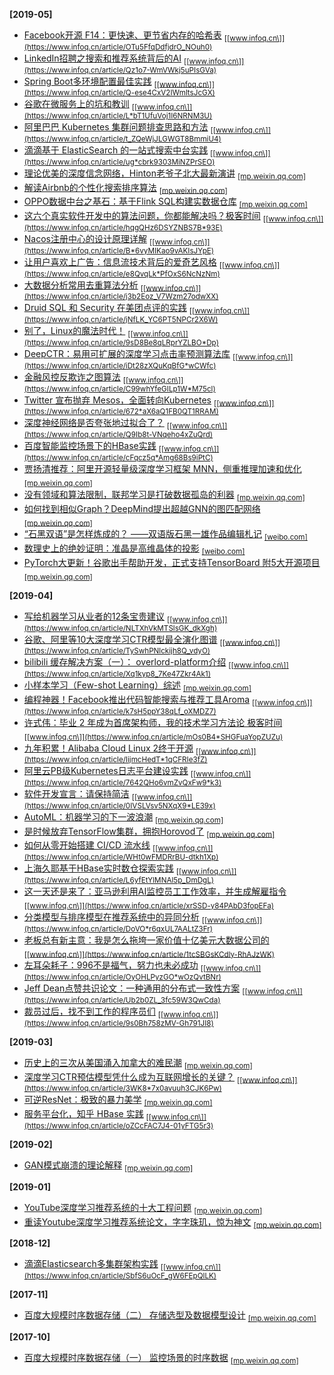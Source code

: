 
**[2019-05]**

+ [Facebook开源 F14：更快速、更节省内存的哈希表](1905-facebook_kai_yuan_f14_geng_kuai_su_geng_jie_sheng_nei_cun_de_ha_xi_biao) <sub>[\[www.infoq.cn\]](https://www.infoq.cn/article/OTu5FfqDdfjdrO_NOuh0)</sub>
+ [LinkedIn招聘之搜索和推荐系统背后的AI](1905-linkedin_zhao_pin_zhi_sou_suo_he_tui_jian_xi_tong_bei_hou_de) <sub>[\[www.infoq.cn\]](https://www.infoq.cn/article/Qz1o7-WmVWkj5uPIsGVa)</sub>
+ [Spring Boot多环境配置最佳实践](1905-spring_boot_duo_huan_jing_pei_zhi_zui_jia_shi_jian) <sub>[\[www.infoq.cn\]](https://www.infoq.cn/article/Q-ese4CxV2IWmltsJcGX)</sub>
+ [谷歌在微服务上的坑和教训](1905-gu_ge_zai_wei_fu_wu_shang_de_keng_he_jiao_xun) <sub>[\[www.infoq.cn\]](https://www.infoq.cn/article/L*bT1UfuVoj1I6NRNM3U)</sub>
+ [阿里巴巴 Kubernetes 集群问题排查思路和方法](1905-a_li_ba_ba_kubernetes_ji_qun_wen_ti_pai_cha_si_lu_he_fang_fa) <sub>[\[www.infoq.cn\]](https://www.infoq.cn/article/t_ZQeWjJLGWGT8BmmiU4)</sub>
+ [滴滴基于 ElasticSearch 的一站式搜索中台实践](1905-di_di_ji_yu_elasticsearch_de_yi_zhan_shi_sou_suo_zhong_tai_shi_jian) <sub>[\[www.infoq.cn\]](https://www.infoq.cn/article/ug*cbrk9303MiNZPrSEO)</sub>
+ [理论优美的深度信念网络，Hinton老爷子北大最新演讲](1905-li_lun_you_mei_de_shen_du_xin_nian_wang_luo_hinton_lao_ye_zi_bei_da_zui_xin_yan_jiang) <sub>[\[mp.weixin.qq.com\]](https://mp.weixin.qq.com/s/c1ySihhEG75tV1pfTvK6gg)</sub>
+ [解读Airbnb的个性化搜索排序算法](1905-jie_du_airbnb_de_ge_xing_hua_sou_suo_pai_xu_suan_fa) <sub>[\[mp.weixin.qq.com\]](https://mp.weixin.qq.com/s/oOQfV35x9IJgE0y_ecjntA)</sub>
+ [OPPO数据中台之基石：基于Flink SQL构建实数据仓库](1905-oppo_shu_ju_zhong_tai_zhi_ji_shi_ji_yu_flink_sql_gou_jian_shi_shu_ju_cang_ku) <sub>[\[mp.weixin.qq.com\]](https://mp.weixin.qq.com/s?__biz=MzU1NDA4NjU2MA==&mid=2247496453&idx=1&sn=99f9e3b6b1fc6afd5259f1bf87f8a6d0&chksm=fbea4acacc9dc3dc7125230b7893c2b5060615c5db5869861e11d50d1b47cb4aefb7b75d7e55&token=268987635&lang=zh_CN#rd)</sub>
+ [这六个真实软件开发中的算法问题，你都能解决吗？极客时间](1905-zhe_liu_ge_zhen_shi_ruan_jian_kai_fa_zhong_de_suan_fa_wen_ti_ni_du_neng_jie_jue_ma_ji_ke_shi_jian) <sub>[\[www.infoq.cn\]](https://www.infoq.cn/article/hqgQHz6DSYZNBS7B*93E)</sub>
+ [Nacos注册中心的设计原理详解](1905-nacos_zhu_ce_zhong_xin_de_she_ji_yuan_li_xiang_jie) <sub>[\[www.infoq.cn\]](https://www.infoq.cn/article/B*6vyMIKao9vAKIsJYpE)</sub>
+ [让用户喜欢上广告：信息流技术背后的爱奇艺风格](1905-rang_yong_hu_xi_huan_shang_guang_gao_xin_xi_liu_ji_zhu_bei_hou_de_ai_qi_yi_feng_ge) <sub>[\[www.infoq.cn\]](https://www.infoq.cn/article/e8QvqLk*PfOxS6NcNzNm)</sub>
+ [大数据分析常用去重算法分析](1905-da_shu_ju_fen_xi_chang_yong_qu_zhong_suan_fa_fen_xi) <sub>[\[www.infoq.cn\]](https://www.infoq.cn/article/j3b2Eoz_V7Wzm27odwXX)</sub>
+ [Druid SQL 和 Security 在美团点评的实践](1905-druid_sql_he_security_zai_mei_tuan_dian_ping_de_shi_jian) <sub>[\[www.infoq.cn\]](https://www.infoq.cn/article/jNfLK_YC6PT5NPCr2X6W)</sub>
+ [别了，Linux的魔法时代！](1905-bie_le_linux_de_mo_fa_shi_dai) <sub>[\[www.infoq.cn\]](https://www.infoq.cn/article/9sD8Be8qLRprYZLBO*Dp)</sub>
+ [DeepCTR：易用可扩展的深度学习点击率预测算法库](1905-deepctr_yi_yong_ke_kuo_zhan_de_shen_du_xue_xi_dian_ji_lv_yu_ce_suan_fa_ku) <sub>[\[www.infoq.cn\]](https://www.infoq.cn/article/iDt28zXQuKqBfG*wCWfc)</sub>
+ [金融风控反欺诈之图算法](1905-jin_rong_feng_kong_fan_qi_zha_zhi_tu_suan_fa) <sub>[\[www.infoq.cn\]](https://www.infoq.cn/article/C99whYfeGILp1W*M75cl)</sub>
+ [Twitter 宣布抛弃 Mesos，全面转向Kubernetes](1905-twitter_xuan_bu_pao_qi_mesos_quan_mian_zhuan_xiang) <sub>[\[www.infoq.cn\]](https://www.infoq.cn/article/672*aX6aQ1FB0QT1RRAM)</sub>
+ [深度神经网络是否夸张地过拟合了？](1905-shen_du_shen_jing_wang_luo_shi_fou_kua_zhang_di_guo_ni_he_le) <sub>[\[www.infoq.cn\]](https://www.infoq.cn/article/Q9Ib8t-VNqeho4xZuQrd)</sub>
+ [百度智能监控场景下的HBase实践](1905-bai_du_zhi_neng_jian_kong_chang_jing_xia_de_hbase_shi_jian) <sub>[\[www.infoq.cn\]](https://www.infoq.cn/article/cFqcz5q*Amg68Bs9iPtC)</sub>
+ [贾扬清推荐：阿里开源轻量级深度学习框架 MNN，侧重推理加速和优化](1905-jia_yang_qing_tui_jian_a_li_kai_yuan_qing_liang_ji_shen_du_xue_xi_kuang_jia_mnn_ce_zhong_tui_li_jia_su_he_you_hua) <sub>[\[mp.weixin.qq.com\]](https://mp.weixin.qq.com/s/HNQ6GdN9ESikbTquttBEVg)</sub>
+ [没有领域和算法限制，联邦学习是打破数据孤岛的利器](1905-mei_you_ling_yu_he_suan_fa_xian_zhi_lian_bang_xue_xi_shi_da_po_shu_ju_gu_dao_de_li_qi) <sub>[\[mp.weixin.qq.com\]](https://mp.weixin.qq.com/s?__biz=MzU1NDA4NjU2MA==&mid=2247496352&idx=1&sn=24c942d2aee080086d4fad4571480d01&chksm=fbea4b6fcc9dc279cb03a5e01a74d451e4a0bc7da3a6c321a469243822979bdaf644e7f01596&token=1767065417&lang=zh_CN#rd)</sub>
+ [如何找到相似Graph？DeepMind提出超越GNN的图匹配网络](1905-ru_he_zhao_dao_xiang_si_graph_deepmind_ti_chu_chao_yue_gnn_de_tu_pi_pei_wang_luo) <sub>[\[mp.weixin.qq.com\]](https://mp.weixin.qq.com/s/i4_7K0g4ANMP7ai-5wgFDQ)</sub>
+ [“石黑双语”是怎样炼成的？ ——双语版石黑一雄作品编辑札记](1905-shi_hei_shuang_yu_shi_zen_yang_lian_cheng_de_shuang_yu_ban_shi_hei_yi_xiong_zuo_pin_bian_ji_zha_ji) <sub>[\[weibo.com\]](https://weibo.com/ttarticle/p/show?id=2309404369260976721002)</sub>
+ [数理史上的绝妙证明：准晶是高维晶体的投影](1905-shu_li_shi_shang_de_jue_miao_zheng_ming_zhun_jing_shi_gao_wei_jing_ti_de_tou_ying) <sub>[\[weibo.com\]](https://weibo.com/ttarticle/p/show?id=2309404367784715906919)</sub>
+ [PyTorch大更新！谷歌出手帮助开发，正式支持TensorBoard  附5大开源项目](1905-pytorch_da_geng_xin_gu_ge_chu_shou_bang_zhu_kai_fa_zheng_shi_zhi_chi_tensorboard_fu_5_da_kai_yuan_xiang_mu) <sub>[\[mp.weixin.qq.com\]](https://mp.weixin.qq.com/s/nLe4EPg_y6hX4TrYvTsgmw)</sub>

**[2019-04]**

+ [写给机器学习从业者的12条宝贵建议](1904-xie_gei_ji_qi_xue_xi_cong_ye_zhe_de_12_tiao_bao_gui_jian_yi) <sub>[\[www.infoq.cn\]](https://www.infoq.cn/article/NLTXhVkMTSlsGK_dkXgh)</sub>
+ [谷歌、阿里等10大深度学习CTR模型最全演化图谱](1904-gu_ge_a_li_deng_10_da_shen_du_xue_xi_ctr_mo_xing_zui_quan_yan_hua_tu_pu) <sub>[\[www.infoq.cn\]](https://www.infoq.cn/article/TySwhPNlckijh8Q_vdyO)</sub>
+ [bilibili 缓存解决方案（一）： overlord-platform介绍](1904-bilibili_huan_cun_jie_jue_fang_an_yi_overlord_platform_jie_shao) <sub>[\[www.infoq.cn\]](https://www.infoq.cn/article/Xq1kyp8_7Ke47Zkr4Ak1)</sub>
+ [小样本学习（Few-shot Learning）综述](1904-xiao_yang_ben_xue_xi_few_shot_learning_zong_shu) <sub>[\[mp.weixin.qq.com\]](https://mp.weixin.qq.com/s?__biz=MzIwMTc4ODE0Mw==&mid=2247496040&idx=1&sn=ebea875571ccc80a70a3166f62b9640b&chksm=96ea2ee8a19da7fe9bf3d9cbf15c3a2fc6e3ca898e48a2d01207a7cdc2cd046c4087eda27637&scene=21#wechat_redirect)</sub>
+ [编程神器！Facebook推出代码智能搜索与推荐工具Aroma](1904-bian_cheng_shen_qi_facebook_tui_chu_dai_ma_zhi_neng_sou_suo_yu_tui_jian_gong_ju) <sub>[\[www.infoq.cn\]](https://www.infoq.cn/article/k7sH5ppY38qLf_oXMDZ7)</sub>
+ [许式伟：毕业 2 年成为首席架构师，我的技术学习方法论  极客时间](1904-xu_shi_wei_bi_ye_2_nian_cheng_wei_shou_xi_jia_gou_shi_wo_de_ji_zhu_xue_xi_fang_fa_lun_ji_ke_shi_jian) <sub>[\[www.infoq.cn\]](https://www.infoq.cn/article/mOs0B4*SHGFuaYopZUZu)</sub>
+ [九年积累！Alibaba Cloud Linux 2终于开源](1904-jiu_nian_ji_lei_alibaba_cloud_linux_2_zhong_yu_kai_yuan) <sub>[\[www.infoq.cn\]](https://www.infoq.cn/article/IijmcHedT*1qCFRIe3fZ)</sub>
+ [阿里云PB级Kubernetes日志平台建设实践](1904-a_li_yun_pb_ji_kubernetes_ri_zhi_ping_tai_jian_she_shi_jian) <sub>[\[www.infoq.cn\]](https://www.infoq.cn/article/7642QHo6vmZvQxFw9*k3)</sub>
+ [软件开发宣言：请保持简洁](1904-ruan_jian_kai_fa_xuan_yan_qing_bao_chi_jian_jie) <sub>[\[www.infoq.cn\]](https://www.infoq.cn/article/0IVSLVsv5NXqX9*LE39x)</sub>
+ [AutoML：机器学习的下一波浪潮](1904-automl_ji_qi_xue_xi_de_xia_yi_bo_lang_chao) <sub>[\[mp.weixin.qq.com\]](https://mp.weixin.qq.com/s/9reoHwOPE3H4ZBqNTimvfg)</sub>
+ [是时候放弃TensorFlow集群，拥抱Horovod了](1904-shi_shi_hou_fang_qi_tensorflow_ji_qun_yong_bao_horovod_le) <sub>[\[mp.weixin.qq.com\]](https://mp.weixin.qq.com/s?__biz=MzU1NDA4NjU2MA==&mid=2247496242&idx=1&sn=98652c78b44244de7091719fe7e03f91&chksm=fbea4bfdcc9dc2eb5aba051ecdc16c99d8f8e2a2cd994fa7496185276bcb5c505a22f1e008df&token=1202881616&lang=zh_CN#rd)</sub>
+ [如何从零开始搭建 CI/CD 流水线](1904-ru_he_cong_ling_kai_shi_da_jian_ci_cd_liu_shui_xian) <sub>[\[www.infoq.cn\]](https://www.infoq.cn/article/WHt0wFMDRrBU-dtkh1Xp)</sub>
+ [上海久耶基于HBase实时数仓探索实践](1904-shang_hai_jiu_ye_ji_yu_hbase_shi_shi_shu_cang_tan_suo_shi_jian) <sub>[\[www.infoq.cn\]](https://www.infoq.cn/article/L6yfEtYlMNAl5p_DmDgL)</sub>
+ [这一天还是来了：亚马逊利用AI监控员工工作效率，并生成解雇指令](1904-zhe_yi_tian_huan_shi_lai_le_ya_ma_xun_li_yong_ai_jian_kong_yuan_gong_gong_zuo_xiao_lv_bing_sheng_cheng_jie_gu_zhi_ling) <sub>[\[www.infoq.cn\]](https://www.infoq.cn/article/xrSSD-y84PAbD3fopEFa)</sub>
+ [分类模型与排序模型在推荐系统中的异同分析](1904-fen_lei_mo_xing_yu_pai_xu_mo_xing_zai_tui_jian_xi_tong_zhong_de_yi_tong_fen_xi) <sub>[\[www.infoq.cn\]](https://www.infoq.cn/article/DoVO*r6qxUL7AALtZ3Fr)</sub>
+ [老板总有新主意：我是怎么拖垮一家价值十亿美元大数据公司的](1904-lao_ban_zong_you_xin_zhu_yi_wo_shi_zen_me_tuo_kua_yi_jia_jia_zhi_shi_yi_mei_yuan_da_shu_ju_gong_si_de) <sub>[\[www.infoq.cn\]](https://www.infoq.cn/article/1tcSBGsKCdly-RhAJzWK)</sub>
+ [左耳朵耗子：996不是福气，努力也未必成功](1904-zuo_er_duo_hao_zi_996_bu_shi_fu_qi_nu_li_ye_wei_bi_cheng_gong) <sub>[\[www.infoq.cn\]](https://www.infoq.cn/article/OyOHLPyzGO*wOzQvtBNr)</sub>
+ [Jeff Dean点赞共识论文：一种通用的分布式一致性方案](1904-jeff_dean_dian_zan_gong_shi_lun_wen_yi_zhong_tong_yong_de_fen_bu_shi_yi_zhi_xing_fang_an) <sub>[\[www.infoq.cn\]](https://www.infoq.cn/article/Ub2b0ZL_3fc59W3QwCda)</sub>
+ [裁员过后，找不到工作的程序员们](1904-cai_yuan_guo_hou_zhao_bu_dao_gong_zuo_de_cheng_xu_yuan_men) <sub>[\[www.infoq.cn\]](https://www.infoq.cn/article/9s0Bh758zMV-Gh791JI8)</sub>

**[2019-03]**

+ [历史上的三次从美国涌入加拿大的难民潮](1903-li_shi_shang_de_san_ci_cong_mei_guo_yong_ru_jia_na_da_de_nan_min_chao) <sub>[\[mp.weixin.qq.com\]](https://mp.weixin.qq.com/s/wIhRiTcfFwUByYkrn9PjKg)</sub>
+ [深度学习CTR预估模型凭什么成为互联网增长的关键？](1903-shen_du_xue_xi_ctr_yu_gu_mo_xing_ping_shi_me_cheng_wei_hu_lian_wang_zeng_chang_de_guan_jian) <sub>[\[www.infoq.cn\]](https://www.infoq.cn/article/3WK8*7x0avuuh3CJK6Pw)</sub>
+ [可逆ResNet：极致的暴力美学](1903-ke_ni_resnet_ji_zhi_de_bao_li_mei_xue) <sub>[\[mp.weixin.qq.com\]](https://mp.weixin.qq.com/s?__biz=MzIwMTc4ODE0Mw==&mid=2247495880&idx=1&sn=e3a960836797c7dd4eb2dbb9b9a0b9e7&chksm=96ea2f48a19da65eea9cc157f2110a6856985d322d872c6679a8dd0807c9bb10f85c4d3c3f7d&scene=21#wechat_redirect)</sub>
+ [服务平台化，知乎 HBase 实践](1903-fu_wu_ping_tai_hua_zhi_hu_hbase_shi_jian) <sub>[\[www.infoq.cn\]](https://www.infoq.cn/article/oZCcFAC7J4-01yFTG5r3)</sub>

**[2019-02]**

+ [GAN模式崩溃的理论解释](1902-gan_mo_shi_beng_kui_de_li_lun_jie_shi) <sub>[\[mp.weixin.qq.com\]](https://mp.weixin.qq.com/s/ecqPzcSa75U9n4BcvnNJ_Q)</sub>

**[2019-01]**

+ [YouTube深度学习推荐系统的十大工程问题](1901-youtube_shen_du_xue_xi_tui_jian_xi_tong_de_shi_da_gong_cheng_wen_ti) <sub>[\[mp.weixin.qq.com\]](https://mp.weixin.qq.com/s/mcf3Aoub6VbNwtA-Izsdbg)</sub>
+ [重读Youtube深度学习推荐系统论文，字字珠玑，惊为神文](1901-zhong_du_youtube_shen_du_xue_xi_tui_jian_xi_tong_lun_wen_zi_zi_zhu_ji_liang_wei_shen_wen) <sub>[\[mp.weixin.qq.com\]](https://mp.weixin.qq.com/s/2Th2PO4rC-r4LOU46uYDjg)</sub>

**[2018-12]**

+ [滴滴Elasticsearch多集群架构实践](1812-di_di_elasticsearch_duo_ji_qun_jia_gou_shi_jian) <sub>[\[www.infoq.cn\]](https://www.infoq.cn/article/SbfS6uOcF_gW6FEpQlLK)</sub>

**[2017-11]**

+ [百度大规模时序数据存储（二） 存储选型及数据模型设计](1711-bai_du_da_gui_mo_shi_xu_shu_ju_cun_chu_er_cun_chu_xuan_xing_ji_shu_ju_mo_xing_she_ji) <sub>[\[mp.weixin.qq.com\]](https://mp.weixin.qq.com/s?__biz=MzUyMzA3MTY1NA==&mid=2247484040&idx=1&sn=82012419d6d4a0f65054378c755f1b82&chksm=f9c37b41ceb4f257e0b38e7f5a7672fd540502dfc1db5da3fa2c99de9e2961fe3bf8da92be31&scene=21#wechat_redirect)</sub>

**[2017-10]**

+ [百度大规模时序数据存储（一） 监控场景的时序数据](1710-bai_du_da_gui_mo_shi_xu_shu_ju_cun_chu_yi_jian_kong_chang_jing_de_shi_xu_shu_ju) <sub>[\[mp.weixin.qq.com\]](https://mp.weixin.qq.com/s?__biz=MzUyMzA3MTY1NA==&mid=2247484010&idx=1&sn=89d0e9c957e86ff93c99688f11e0b819&chksm=f9c37ba3ceb4f2b549a0b59c67a74f0d6aebcf22ae8ca83451b6a25d0ec8073bd286d050ae39&scene=21#wechat_redirect)</sub>